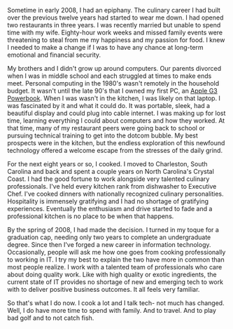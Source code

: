 

Sometime in early 2008, I had an epiphany. The culinary career I had built over the previous twelve years had started to wear me down. I had opened two restaurants in three years. I was recently married but unable to spend time with my wife. Eighty-hour work weeks and missed family events were threatening to steal from me my happiness and my passion for food. I knew I needed to make a change if I was to have any chance at long-term emotional and financial security.

My brothers and I didn't grow up around computers. Our parents divorced when I was in middle school and each struggled at times to make ends meet. Personal computing in the 1980's wasn't remotely in the household budget. It wasn't until the late 90's that I owned my first PC, an [Apple G3 Powerbook](https://en.wikipedia.org/wiki/PowerBook_G3). When I was wasn't in the kitchen, I was likely on that laptop. I was fascinated by it and what it could do. It was portable, sleek, had a beautiful display and could plug into cable internet. I was making up for lost time, learning everything I could about computers and how they worked. At that time, many of my restaurant peers were going back to school or pursuing technical training to get into the dotcom bubble. My best prospects were in the kitchen, but the endless exploration of this newfound technology offered a welcome escape from the stresses of the daily grind.

For the next eight years or so, I cooked. I moved to Charleston, South Carolina and back and spent a couple years on North Carolina's Crystal Coast. I had the good fortune to work alongside very talented culinary professionals. I've held every kitchen rank from dishwasher to Executive Chef. I've cooked dinners with nationally recognized culinary personalities. Hospitality is immensely gratifying and I had no shortage of gratifying experiences. Eventually the enthusiasm and drive started to fade and a professional kitchen is no place to be when that happens.

By the spring of 2008, I had made the decision. I turned in my toque for a graduation cap, needing only two years to complete an undergraduate degree. Since then I've forged a new career in information technology. Occasionally, people will ask me how one goes from cooking professionally to working in IT. I try my best to explain the two have more in common than most people realize. I work with a talented team of professionals who care about doing quality work. Like with high quality or exotic ingredients, the current state of IT provides no shortage of new and emerging tech to work with to deliver positive business outcomes. It all feels very familiar.

So that's what I do now. I cook a lot and I talk tech- not much has changed. Well, I do have more time to spend with family. And to travel. And to play bad golf and to not catch fish.
